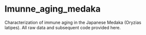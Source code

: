 # Imunne_aging_medaka
Characterization of immune aging in the Japanese Medaka (Oryzias latipes). All raw data and subsequent code provided here. 
